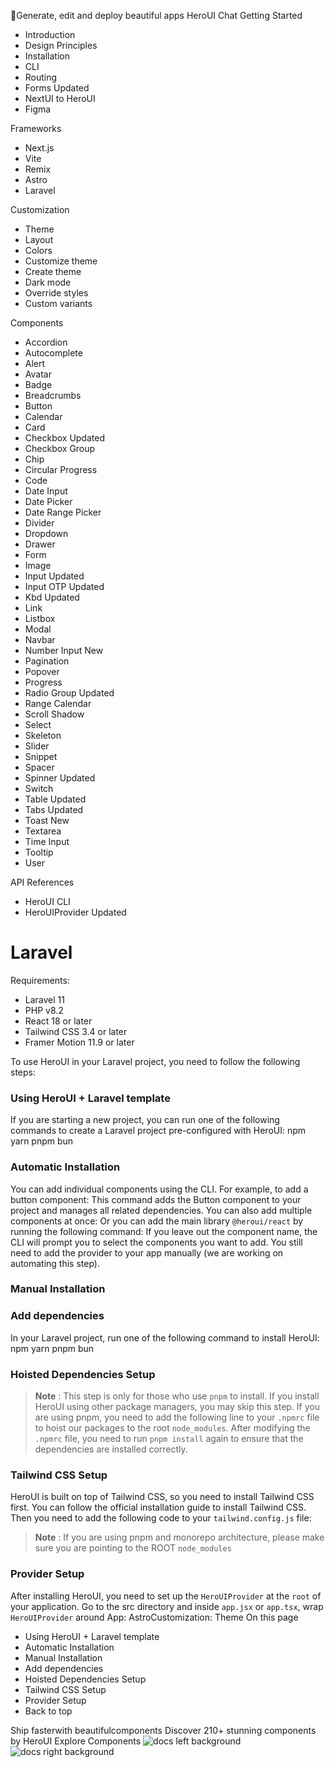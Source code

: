 🚀Generate, edit and deploy beautiful apps
HeroUI Chat
Getting Started
  * Introduction
  * Design Principles
  * Installation
  * CLI
  * Routing
  * Forms
Updated
  * NextUI to HeroUI
  * Figma


Frameworks
  * Next.js
  * Vite
  * Remix
  * Astro
  * Laravel


Customization
  * Theme
  * Layout
  * Colors
  * Customize theme
  * Create theme
  * Dark mode
  * Override styles
  * Custom variants


Components
  * Accordion
  * Autocomplete
  * Alert
  * Avatar
  * Badge
  * Breadcrumbs
  * Button
  * Calendar
  * Card
  * Checkbox
Updated
  * Checkbox Group
  * Chip
  * Circular Progress
  * Code
  * Date Input
  * Date Picker
  * Date Range Picker
  * Divider
  * Dropdown
  * Drawer
  * Form
  * Image
  * Input
Updated
  * Input OTP
Updated
  * Kbd
Updated
  * Link
  * Listbox
  * Modal
  * Navbar
  * Number Input
New
  * Pagination
  * Popover
  * Progress
  * Radio Group
Updated
  * Range Calendar
  * Scroll Shadow
  * Select
  * Skeleton
  * Slider
  * Snippet
  * Spacer
  * Spinner
Updated
  * Switch
  * Table
Updated
  * Tabs
Updated
  * Toast
New
  * Textarea
  * Time Input
  * Tooltip
  * User


API References
  * HeroUI CLI
  * HeroUIProvider
Updated


# Laravel
Requirements:
  * Laravel 11
  * PHP v8.2
  * React 18 or later
  * Tailwind CSS 3.4 or later
  * Framer Motion 11.9 or later


To use HeroUI in your Laravel project, you need to follow the following steps:
### Using HeroUI + Laravel template
If you are starting a new project, you can run one of the following commands to create a Laravel project pre-configured with HeroUI:
npm
yarn
pnpm
bun
### Automatic Installation
You can add individual components using the CLI. For example, to add a button component:
This command adds the Button component to your project and manages all related dependencies.
You can also add multiple components at once:
Or you can add the main library `@heroui/react` by running the following command:
If you leave out the component name, the CLI will prompt you to select the components you want to add.
You still need to add the provider to your app manually (we are working on automating this step).
### Manual Installation
### Add dependencies
In your Laravel project, run one of the following command to install HeroUI:
npm
yarn
pnpm
bun
### Hoisted Dependencies Setup
> **Note** : This step is only for those who use `pnpm` to install. If you install HeroUI using other package managers, you may skip this step.
If you are using pnpm, you need to add the following line to your `.npmrc` file to hoist our packages to the root `node_modules`.
After modifying the `.npmrc` file, you need to run `pnpm install` again to ensure that the dependencies are installed correctly.
### Tailwind CSS Setup
HeroUI is built on top of Tailwind CSS, so you need to install Tailwind CSS first. You can follow the official installation guide to install Tailwind CSS. Then you need to add the following code to your `tailwind.config.js` file:
> **Note** : If you are using pnpm and monorepo architecture, please make sure you are pointing to the ROOT `node_modules`
### Provider Setup
After installing HeroUI, you need to set up the `HeroUIProvider` at the `root` of your application.
Go to the src directory and inside `app.jsx` or `app.tsx`, wrap `HeroUIProvider` around App:
AstroCustomization: Theme
On this page
  * Using HeroUI + Laravel template
  * Automatic Installation
  * Manual Installation
  * Add dependencies
  * Hoisted Dependencies Setup
  * Tailwind CSS Setup
  * Provider Setup
  * Back to top


Ship fasterwith beautifulcomponents
Discover 210+ stunning components by HeroUI
Explore Components
![docs left background](https://heroui-assets.nyc3.cdn.digitaloceanspaces.com/images/docs-left.png)
![docs right background](https://heroui-assets.nyc3.cdn.digitaloceanspaces.com/images/docs-right.png)
